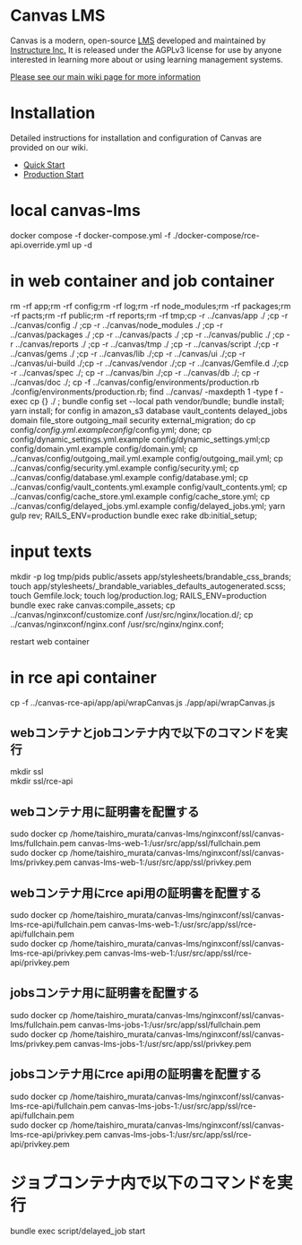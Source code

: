 Canvas LMS
======

Canvas is a modern, open-source [LMS](https://en.wikipedia.org/wiki/Learning_management_system)
developed and maintained by [Instructure Inc.](https://www.instructure.com/) It is released under the
AGPLv3 license for use by anyone interested in learning more about or using
learning management systems.

[Please see our main wiki page for more information](http://github.com/instructure/canvas-lms/wiki)

Installation
=======

Detailed instructions for installation and configuration of Canvas are provided
on our wiki.

 * [Quick Start](http://github.com/instructure/canvas-lms/wiki/Quick-Start)
 * [Production Start](http://github.com/instructure/canvas-lms/wiki/Production-Start)


# local canvas-lms
docker compose -f docker-compose.yml  -f ./docker-compose/rce-api.override.yml up -d


# in web container and job container
rm -rf app;rm -rf config;rm -rf log;rm -rf node_modules;rm -rf packages;rm -rf pacts;rm -rf public;rm -rf reports;rm -rf tmp;cp -r  ../canvas/app ./ ;cp -r  ../canvas/config ./ ;cp -r  ../canvas/node_modules ./ ;cp -r  ../canvas/packages ./ ;cp -r  ../canvas/pacts ./ ;cp -r  ../canvas/public ./ ;cp -r  ../canvas/reports ./ ;cp -r  ../canvas/tmp ./ ;cp -r ../canvas/script ./;cp -r ../canvas/gems ./ ;cp -r ../canvas/lib ./;cp -r ../canvas/ui ./;cp -r ../canvas/ui-build ./;cp -r ../canvas/vendor ./;cp -r ../canvas/Gemfile.d ./;cp -r ../canvas/spec ./;
cp -r ../canvas/bin ./;cp -r ../canvas/db ./;
cp -r ../canvas/doc ./;
cp -f ../canvas/config/environments/production.rb ./config/environments/production.rb;
find ../canvas/ -maxdepth 1 -type f -exec cp {} ./  \;
bundle config set --local path vendor/bundle;
bundle install;
yarn install;
for config in amazon_s3 database vault_contents   delayed_jobs domain file_store outgoing_mail security external_migration;   do cp config/$config.yml.example config/$config.yml; done;
cp config/dynamic_settings.yml.example config/dynamic_settings.yml;cp config/domain.yml.example config/domain.yml;
cp ../canvas/config/outgoing_mail.yml.example config/outgoing_mail.yml;
cp ../canvas/config/security.yml.example config/security.yml;
cp ../canvas/config/database.yml.example config/database.yml;
cp ../canvas/config/vault_contents.yml.example config/vault_contents.yml;
cp ../canvas/config/cache_store.yml.example config/cache_store.yml;
cp ../canvas/config/delayed_jobs.yml.example config/delayed_jobs.yml;
yarn gulp rev;
RAILS_ENV=production bundle exec rake db:initial_setup;

# input texts
mkdir -p log tmp/pids public/assets app/stylesheets/brandable_css_brands;
touch app/stylesheets/_brandable_variables_defaults_autogenerated.scss;
touch Gemfile.lock;
touch log/production.log;
RAILS_ENV=production bundle exec rake canvas:compile_assets;
cp ../canvas/nginxconf/customize.conf /usr/src/nginx/location.d/;
cp ../canvas/nginxconf/nginx.conf /usr/src/nginx/nginx.conf;

restart web container 

# in rce api container
cp -f ../canvas-rce-api/app/api/wrapCanvas.js ./app/api/wrapCanvas.js

## webコンテナとjobコンテナ内で以下のコマンドを実行

mkdir ssl<br/>
mkdir ssl/rce-api

## webコンテナ用に証明書を配置する
sudo docker cp /home/taishiro_murata/canvas-lms/nginxconf/ssl/canvas-lms/fullchain.pem canvas-lms-web-1:/usr/src/app/ssl/fullchain.pem<br/>
sudo docker cp /home/taishiro_murata/canvas-lms/nginxconf/ssl/canvas-lms/privkey.pem canvas-lms-web-1:/usr/src/app/ssl/privkey.pem

## webコンテナ用にrce api用の証明書を配置する
sudo docker cp /home/taishiro_murata/canvas-lms/nginxconf/ssl/canvas-lms-rce-api/fullchain.pem canvas-lms-web-1:/usr/src/app/ssl/rce-api/fullchain.pem<br/>
sudo docker cp /home/taishiro_murata/canvas-lms/nginxconf/ssl/canvas-lms-rce-api/privkey.pem canvas-lms-web-1:/usr/src/app/ssl/rce-api/privkey.pem

## jobsコンテナ用に証明書を配置する
sudo docker cp /home/taishiro_murata/canvas-lms/nginxconf/ssl/canvas-lms/fullchain.pem canvas-lms-jobs-1:/usr/src/app/ssl/fullchain.pem<br/>
sudo docker cp /home/taishiro_murata/canvas-lms/nginxconf/ssl/canvas-lms/privkey.pem canvas-lms-jobs-1:/usr/src/app/ssl/privkey.pem

## jobsコンテナ用にrce api用の証明書を配置する
sudo docker cp /home/taishiro_murata/canvas-lms/nginxconf/ssl/canvas-lms-rce-api/fullchain.pem canvas-lms-jobs-1:/usr/src/app/ssl/rce-api/fullchain.pem<br/>
sudo docker cp /home/taishiro_murata/canvas-lms/nginxconf/ssl/canvas-lms-rce-api/privkey.pem canvas-lms-jobs-1:/usr/src/app/ssl/rce-api/privkey.pem

# ジョブコンテナ内で以下のコマンドを実行
bundle exec script/delayed_job start
